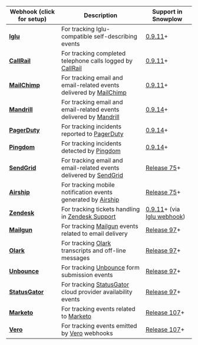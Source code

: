 | **Webhook** (click for setup) | **Description** | **Support in Snowplow** |
| --- | --- | --- |
| **[Iglu](/docs/migrated/collecting-data/collecting-data-from-third-parties/iglu-webhook/)** | For tracking Iglu-compatible self-describing events | [0.9.11](https://github.com/snowplow/snowplow/releases/tag/0.9.11)+ |
| **[CallRail](/docs/migrated/collecting-data/collecting-data-from-third-parties/callrail/)** | For tracking completed telephone calls logged by [CallRail](http://www.callrail.com/) | [0.9.11](https://github.com/snowplow/snowplow/releases/tag/0.9.11)+ |
| **[MailChimp](/docs/migrated/collecting-data/collecting-data-from-third-parties/mailchimp/)** | For tracking email and email-related events delivered by [MailChimp](http://mailchimp.com/) | [0.9.11](https://github.com/snowplow/snowplow/releases/tag/0.9.11)+ |
| **[Mandrill](/docs/migrated/collecting-data/collecting-data-from-third-parties/mandrill/)** | For tracking email and email-related events delivered by [Mandrill](https://mandrill.com/) | [0.9.14](https://github.com/snowplow/snowplow/releases/tag/0.9.14)+ |
| **[PagerDuty](/docs/migrated/collecting-data/collecting-data-from-third-parties/pagerduty/)** | For tracking incidents reported to [PagerDuty](http://www.pagerduty.com/) | [0.9.14](https://github.com/snowplow/snowplow/releases/tag/0.9.14)+ |
| **[Pingdom](/docs/migrated/collecting-data/collecting-data-from-third-parties/pingdom/)** | For tracking incidents detected by [Pingdom](https://www.pingdom.com/) | [0.9.14](https://github.com/snowplow/snowplow/releases/tag/0.9.14)+ |
| **[SendGrid](/docs/migrated/collecting-data/collecting-data-from-third-parties/sendgrid/)** | For tracking email and email-related events delivered by [SendGrid](https://sendgrid.com/) | [Release 75](https://github.com/snowplow/snowplow/releases/tag/r75-long-legged-buzzard)+ |
| **[Airship](/docs/migrated/collecting-data/collecting-data-from-third-parties/urban-airship-connect/)** | For tracking mobile notification events generated by [Airship](https://www.urbanairship.com/products/connect) | [Release 75](https://github.com/snowplow/snowplow/releases/tag/r75-long-legged-buzzard)+ |
| **[Zendesk](/docs/migrated/collecting-data/collecting-data-from-third-parties/zendesk/)** | For tracking tickets handling in [Zendesk Support](https://www.urbanairship.com/products/connect) | [0.9.11](https://github.com/snowplow/snowplow/releases/tag/0.9.11)\+ (via [Iglu webhook](https://github.com/snowplow/snowplow/wiki/Iglu-webhook-setup)) |
| **[Mailgun](/docs/migrated/collecting-data/collecting-data-from-third-parties/mailgun/)** | For tracking [Mailgun](https://www.mailgun.com) events related to email delivery | [Release 97](https://github.com/snowplow/snowplow/releases/tag/r97-knossos)+ |
| **[Olark](/docs/migrated/collecting-data/collecting-data-from-third-parties/olark/)** | For tracking [Olark](https://www.olark.com/) transcripts and off-line messages | [Release 97](https://github.com/snowplow/snowplow/releases/tag/r97-knossos)+ |
| **[Unbounce](/docs/migrated/collecting-data/collecting-data-from-third-parties/unbounce/)** | For tracking [Unbounce](https://unbounce.com) form submission events | [Release 97](https://github.com/snowplow/snowplow/releases/tag/r97-knossos)+ |
| **[StatusGator](/docs/migrated/collecting-data/collecting-data-from-third-parties/statusgator/)** | For tracking [StatusGator](https://statusgator.com/) cloud provider availability events | [Release 97](https://github.com/snowplow/snowplow/releases/tag/r97-knossos)+ |
| **[Marketo](/docs/migrated/collecting-data/collecting-data-from-third-parties/marketo/)** | For tracking events related to [Marketo](https://www.marketo.com/) | [Release 107](https://github.com/snowplow/snowplow/releases/tag/r107-trypillia)+ |
| **[Vero](/docs/migrated/collecting-data/collecting-data-from-third-parties/vero/)** | For tracking events emitted by [Vero](https://www.getvero.com/) webhooks | [Release 107](https://github.com/snowplow/snowplow/releases/tag/r107-trypillia)+ |
